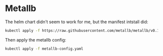 # Metallb

The helm chart didn't seem to work for me, but the manifest intstall did:

```bash
kubectl apply -f https://raw.githubusercontent.com/metallb/metallb/v0.14.5/config/manifests/metallb-native.yaml
```

Then apply the metallb config:

```bash
kubectl apply -f metallb-config.yaml
```
